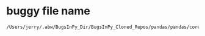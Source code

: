 # buggy file name

```text
/Users/jerry/.abw/BugsInPy_Dir/BugsInPy_Cloned_Repos/pandas/pandas/core/frame.py
```
